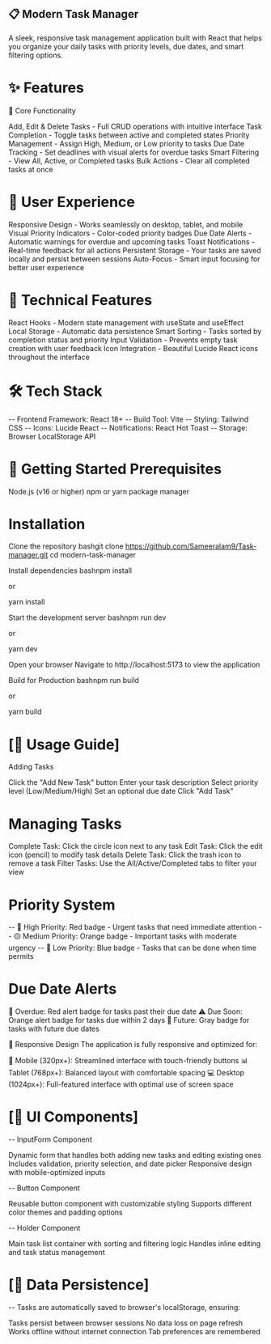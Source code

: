 ## 📋 Modern Task Manager

A sleek, responsive task management application built with React that helps
you organize your daily tasks with priority levels, due dates, and smart filtering options.

# ✨ Features

🎯 Core Functionality

Add, Edit & Delete Tasks - Full CRUD operations with intuitive interface
Task Completion - Toggle tasks between active and completed states
Priority Management - Assign High, Medium, or Low priority to tasks
Due Date Tracking - Set deadlines with visual alerts for overdue tasks
Smart Filtering - View All, Active, or Completed tasks
Bulk Actions - Clear all completed tasks at once

# 🎨 User Experience

Responsive Design - Works seamlessly on desktop, tablet, and mobile
Visual Priority Indicators - Color-coded priority badges
Due Date Alerts - Automatic warnings for overdue and upcoming tasks
Toast Notifications - Real-time feedback for all actions
Persistent Storage - Your tasks are saved locally and persist between sessions
Auto-Focus - Smart input focusing for better user experience

# 🚀 Technical Features

React Hooks - Modern state management with useState and useEffect
Local Storage - Automatic data persistence
Smart Sorting - Tasks sorted by completion status and priority
Input Validation - Prevents empty task creation with user feedback
Icon Integration - Beautiful Lucide React icons throughout the interface

# 🛠️ Tech Stack

-- Frontend Framework: React 18+
-- Build Tool: Vite
-- Styling: Tailwind CSS
-- Icons: Lucide React
-- Notifications: React Hot Toast
-- Storage: Browser LocalStorage API

# 🚀 Getting Started Prerequisites

Node.js (v16 or higher)
npm or yarn package manager

# Installation

Clone the repository
bashgit clone https://github.com/Sameeralam9/Task-manager.git
cd modern-task-manager

Install dependencies
bashnpm install

 or

yarn install

Start the development server
bashnpm run dev

 or

yarn dev

Open your browser
Navigate to http://localhost:5173 to view the application

Build for Production
bashnpm run build

 or

yarn build

# [📖 Usage Guide]

Adding Tasks

Click the "Add New Task" button
Enter your task description
Select priority level (Low/Medium/High)
Set an optional due date
Click "Add Task"

# Managing Tasks

Complete Task: Click the circle icon next to any task
Edit Task: Click the edit icon (pencil) to modify task details
Delete Task: Click the trash icon to remove a task
Filter Tasks: Use the All/Active/Completed tabs to filter your view

# Priority System

-- 🔴 High Priority: Red badge - Urgent tasks that need immediate attention
-- 🟡 Medium Priority: Orange badge - Important tasks with moderate urgency
-- 🔵 Low Priority: Blue badge - Tasks that can be done when time permits

# Due Date Alerts

🚨 Overdue: Red alert badge for tasks past their due date
⚠️ Due Soon: Orange alert badge for tasks due within 2 days
📅 Future: Gray badge for tasks with future due dates

📱 Responsive Design
The application is fully responsive and optimized for:

📱 Mobile (320px+): Streamlined interface with touch-friendly buttons
📊 Tablet (768px+): Balanced layout with comfortable spacing
💻 Desktop (1024px+): Full-featured interface with optimal use of screen space

# [🎨 UI Components]

-- InputForm Component

Dynamic form that handles both adding new tasks and editing existing ones
Includes validation, priority selection, and date picker
Responsive design with mobile-optimized inputs

-- Button Component

Reusable button component with customizable styling
Supports different color themes and padding options

-- Holder Component

Main task list container with sorting and filtering logic
Handles inline editing and task status management

# [💾 Data Persistence]

-- Tasks are automatically saved to browser's localStorage, ensuring:

Tasks persist between browser sessions
No data loss on page refresh
Works offline without internet connection
Tab preferences are remembered
